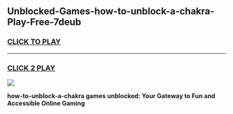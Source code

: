 
## Unblocked-Games-how-to-unblock-a-chakra-Play-Free-7deub
<h3>
<a href="https://premium76.site?title=how-to-unblock-a-chakra&ref=12A">CLICK TO PLAY</a></h3>
<hr>

<h3>
<a href="https://premium76.site?title=how-to-unblock-a-chakra&ref=12A">CLICK 2 PLAY</a>
  
</h3>

<a href="https://premium76.site?title=how-to-unblock-a-chakra&ref=12A"><img src="https://clearcache.store/games.png"></a>


**how-to-unblock-a-chakra games unblocked: Your Gateway to Fun and Accessible Online Gaming**
